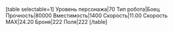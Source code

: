 [table selectable=1]
Уровень персонажа|70
Тип робота|Боец
Прочность|80000
Вместимость|1400
Скорость|11.00
Скорость MAX|24.20
Броня|222
Поля|222
[/table]
